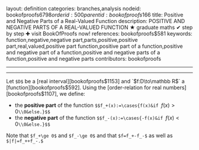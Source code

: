 layout: definition
categories: branches,analysis
nodeid: bookofproofs$6798
orderid: 500
parentid: bookofproofs$166
title: Positive and Negative Parts of a Real-Valued Function
description: POSITIVE AND NEGATIVE PARTS OF A REAL-VALUED FUNCTION &#9733; graduate maths &#10004; step by step &#10010; visit BookOfProofs now!
references: bookofproofs$581
keywords: function,negative,negative part,parts,positive,positive part,real,valued,positive part function,positive part of a function,positive and negative part of a function,positive and negative parts of a function,positive and negative parts
contributors: bookofproofs

---


---

Let `$D$` be a [real interval][bookofproofs$1153] and `$f:D\to\mathbb R$` a [function][bookofproofs$592]. Using the [order-relation for real numbers][bookofproofs$1107], we define:

* the **positive part** of the function `$$f_+(x):=\cases{f(x)&if `$f(x) > 0$`\\0&else.}$$`
* the **negative part** of the function `$$f_-(x):=\cases{-f(x)&if `$f(x) < 0$`\\0&else.}$$`

Note that `$f_+\ge 0$` and `$f_-\ge 0$` and that `$f=f_+-f_-$` as well as `$|f|=f_++f_-.$`
